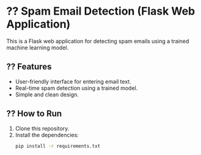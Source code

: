 # ?? Spam Email Detection (Flask Web Application)

This is a Flask web application for detecting spam emails using a trained machine learning model.

## ?? Features
- User-friendly interface for entering email text.
- Real-time spam detection using a trained model.
- Simple and clean design.

## ?? How to Run
1. Clone this repository.
2. Install the dependencies:
   ```bash
   pip install -r requirements.txt
